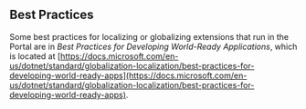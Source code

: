 
<a name="best-practices"></a>
## Best Practices

Some best practices for localizing or globalizing extensions that run in the Portal are in _Best Practices for Developing World-Ready Applications_, which is  located at [https://docs.microsoft.com/en-us/dotnet/standard/globalization-localization/best-practices-for-developing-world-ready-apps](https://docs.microsoft.com/en-us/dotnet/standard/globalization-localization/best-practices-for-developing-world-ready-apps).

